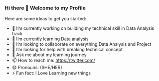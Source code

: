 ### Hi there 👋 Welcome to my Profile

Here are some ideas to get you started:

- 🔭 I’m currently working on building my technical skill in Data Analysis track
- 🌱 I’m currently learning Data analysis 
- 👯 I’m looking to collaborate on everything Data Analysis and Project
- 🤔 I’m looking for help with breaking technical concept
- 💬 Ask me about my learning journey
- 📫 How to reach me: https://twitter.com/
- 😄 Pronouns: (SHE/HER)
- ⚡ Fun fact: I Love Learning new things
